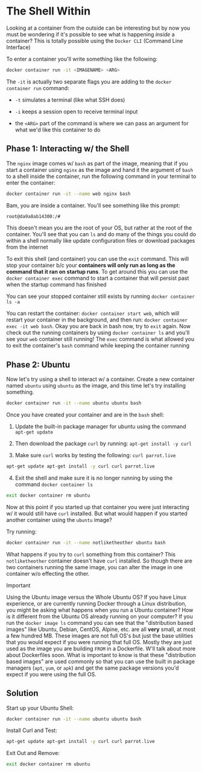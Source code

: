 # The Shell Within

Looking at a container from the outside can be interesting but by now you must be wondering if it's possible to see what is happening *inside* a container? This is totally possible using the `Docker CLI` (Command Line Interface)

To enter a container you'll write something like the following:

```zsh
docker container run -it <IMAGENAME> <ARG>
```

The `-it` is actually two separate flags you are adding to the `docker container run` command:

* `-t` simulates a terminal (like what SSH does)

* `-i` keeps a session open to receive terminal input

* the `<ARG>` part of the command is where we can pass an argument for what we'd like this container to do

## Phase 1: Interacting w/ the Shell

The `nginx` image comes w/ `bash` as part of the image, meaning that if you start a container using `nginx` as the image and hand it the argument of `bash` to a shell inside the container, run the following command in your terminal to enter the container:

```zsh
docker container run -it --name web nginx bash
```

Bam, you are inside a container. You'll see something like this prompt:

```zsh
root@da9a8ab14300:/#
```

This doesn't mean you are the root of your OS, but rather at the root of the container. You'll see that you can `ls` and do many of the things you could do within a shell normally like update configuration files or download packages from the internet

To exit this shell (and container) you can use the `exit` command. This will stop your container b/c your **containers will only run as long as the command that it ran on startup runs**. To get around this you can use the `docker container exec` command to start a container that will persist past when the startup command has finished

You can see your stopped container still exists by running `docker container ls -a`

You can restart the container: `docker container start web`, which will restart your container in the background, and then run: `docker container exec -it web bash`. Okay you are back in bash now, try to `exit` again. Now check out the running containers by using `docker container ls` and you'll see your `web` container still running! The `exec` command is what allowed you to exit the container's `bash` command while keeping the container running

## Phase 2: Ubuntu

Now let's try using a shell to interact w/ a container. Create a new container named `ubuntu` using `ubuntu` as the image, and this time let's try installing something. 

```zsh
docker container run -it --name ubuntu ubuntu bash
```

Once you have created your container and are in the `bash` shell:

1. Update the built-in package manager for ubuntu using the command `apt-get update`

2. Then download the package `curl` by running: `apt-get install -y curl`

3. Make sure `curl` works by testing the following: `curl parrot.live`

```zsh
apt-get update apt-get install -y curl curl parrot.live
```

4. Exit the shell and make sure it is no longer running by using the command `docker container ls`

```zsh
exit docker container rm ubuntu
```

Now at this point if you started up that container you were just interacting w/ it would still have `curl` installed. But what would happen if you started another container using the `ubuntu` image?

Try running: 

```zsh
docker container run -it --name notliketheother ubuntu bash
```

What happens if you try to `curl` something from this container? This `notliketheother` container doesn't have `curl` installed. So though there are two containers running the same image, you can alter the image in one container w/o effecting the other.

> [!IMPORTANT]
> Using the Ubuntu image versus the Whole Ubuntu OS? If you have Linux experience, or are currently running Docker through a Linux distribution, you might be asking what happens when you run a Ubuntu container? How is it different from the Ubuntu OS already running on your computer? If you run the `docker image ls` command you can see that the "distribution based images" like Ubuntu, Debian, CentOS, Alpine, etc. are all **very** small, at most a few hundred MB. These images are not full OS's but just the base utilities that you would expect if you were running that full OS. Mostly they are just used as the image you are building `FROM` in a Dockerfile. W'll talk about more about Dockerfiles soon. What is important to know is that these "distribution based images" are used commonly so that you can use the built in package managers (`apt`, `yum`, or `apk`) and get the same package versions you'd expect if you were using the full OS.

## Solution

Start up your Ubuntu Shell:

```zsh
docker container run -it --name ubuntu ubuntu bash
```

Install Curl and Test:

```zsh
apt-get update apt-get install -y curl curl parrot.live
```

Exit Out and Remove:

```zsh
exit docker container rm ubuntu
```

